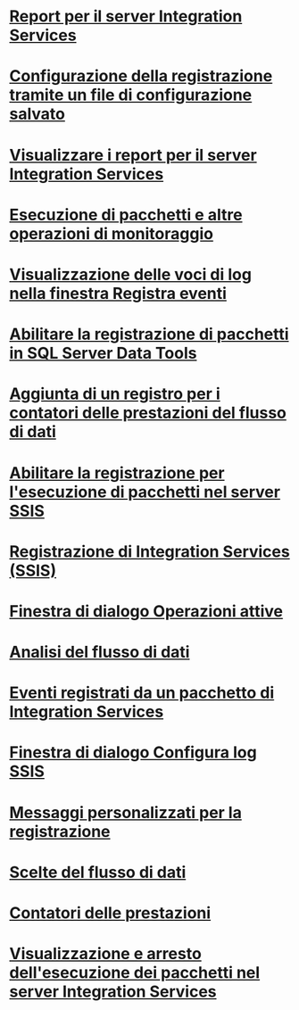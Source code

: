 # [Report per il server Integration Services](reports-for-the-integration-services-server.md)
# [Configurazione della registrazione tramite un file di configurazione salvato](configure-logging-by-using-a-saved-configuration-file.md)
# [Visualizzare i report per il server Integration Services](view-reports-for-the-integration-services-server.md)
# [Esecuzione di pacchetti e altre operazioni di monitoraggio](monitor-running-packages-and-other-operations.md)
# [Visualizzazione delle voci di log nella finestra Registra eventi](view-log-entries-in-the-log-events-window.md)
# [Abilitare la registrazione di pacchetti in SQL Server Data Tools](enable-package-logging-in-sql-server-data-tools.md)
# [Aggiunta di un registro per i contatori delle prestazioni del flusso di dati](add-a-log-for-data-flow-performance-counters.md)
# [Abilitare la registrazione per l'esecuzione di pacchetti nel server SSIS](enable-logging-for-package-execution-on-the-ssis-server.md)
# [Registrazione di Integration Services (SSIS)](integration-services-ssis-logging.md)
# [Finestra di dialogo Operazioni attive](active-operations-dialog-box.md)
# [Analisi del flusso di dati](analysis-of-data-flow.md)
# [Eventi registrati da un pacchetto di Integration Services](events-logged-by-an-integration-services-package.md)
# [Finestra di dialogo Configura log SSIS](configure-ssis-logs-dialog-box.md)
# [Messaggi personalizzati per la registrazione](custom-messages-for-logging.md)
# [Scelte del flusso di dati](data-flow-taps.md)
# [Contatori delle prestazioni](performance-counters.md)
# [Visualizzazione e arresto dell'esecuzione dei pacchetti nel server Integration Services](viewing-and-stopping-packages-running-on-the-integration-services-server.md)
